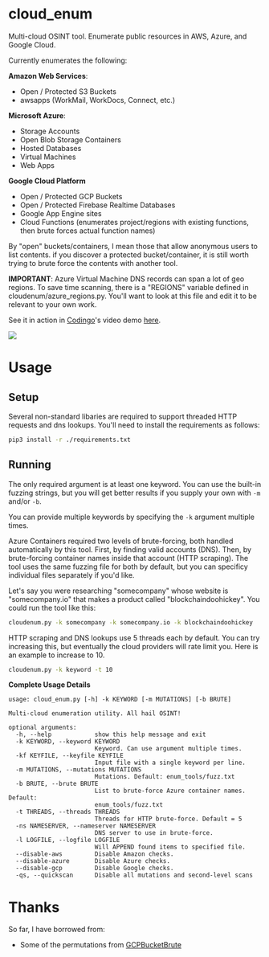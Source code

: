 # cloud_enum
Multi-cloud OSINT tool. Enumerate public resources in AWS, Azure, and Google Cloud.

Currently enumerates the following:

**Amazon Web Services**:
- Open / Protected S3 Buckets
- awsapps (WorkMail, WorkDocs, Connect, etc.)

**Microsoft Azure**:
- Storage Accounts
- Open Blob Storage Containers
- Hosted Databases
- Virtual Machines
- Web Apps

**Google Cloud Platform**
- Open / Protected GCP Buckets
- Open / Protected Firebase Realtime Databases
- Google App Engine sites
- Cloud Functions (enumerates project/regions with existing functions, then brute forces actual function names)

By "open" buckets/containers, I mean those that allow anonymous users to list contents. if you discover a protected bucket/container, it is still worth trying to brute force the contents with another tool.

**IMPORTANT**: Azure Virtual Machine DNS records can span a lot of geo regions. To save time scanning, there is a "REGIONS" variable defined in cloudenum/azure_regions.py. You'll want to look at this file and edit it to be relevant to your own work.

See it in action in [Codingo](https://github.com/codingo)'s video demo [here](https://www.youtube.com/embed/pTUDJhWJ1m0).

<img src="https://initstring.keybase.pub/host/images/cloud_enum.png" align="center"/>


# Usage

## Setup
Several non-standard libaries are required to support threaded HTTP requests and dns lookups. You'll need to install the requirements as follows:

```sh
pip3 install -r ./requirements.txt
```

## Running
The only required argument is at least one keyword. You can use the built-in fuzzing strings, but you will get better results if you supply your own with `-m` and/or `-b`.

You can provide multiple keywords by specifying the `-k` argument multiple times.

Azure Containers required two levels of brute-forcing, both handled automatically by this tool. First, by finding valid accounts (DNS). Then, by brute-forcing container names inside that account (HTTP scraping). The tool uses the same fuzzing file for both by default, but you can specificy individual files separately if you'd like.

Let's say you were researching "somecompany" whose website is "somecompany.io" that makes a product called "blockchaindoohickey". You could run the tool like this:

```sh
cloudenum.py -k somecompany -k somecompany.io -k blockchaindoohickey
```

HTTP scraping and DNS lookups use 5 threads each by default. You can try increasing this, but eventually the cloud providers will rate limit you. Here is an example to increase to 10.

```sh
cloudenum.py -k keyword -t 10
```

**Complete Usage Details**
```
usage: cloud_enum.py [-h] -k KEYWORD [-m MUTATIONS] [-b BRUTE]

Multi-cloud enumeration utility. All hail OSINT!

optional arguments:
  -h, --help            show this help message and exit
  -k KEYWORD, --keyword KEYWORD
                        Keyword. Can use argument multiple times.
  -kf KEYFILE, --keyfile KEYFILE
                        Input file with a single keyword per line.
  -m MUTATIONS, --mutations MUTATIONS
                        Mutations. Default: enum_tools/fuzz.txt
  -b BRUTE, --brute BRUTE
                        List to brute-force Azure container names. Default:
                        enum_tools/fuzz.txt
  -t THREADS, --threads THREADS
                        Threads for HTTP brute-force. Default = 5
  -ns NAMESERVER, --nameserver NAMESERVER
                        DNS server to use in brute-force.
  -l LOGFILE, --logfile LOGFILE
                        Will APPEND found items to specified file.
  --disable-aws         Disable Amazon checks.
  --disable-azure       Disable Azure checks.
  --disable-gcp         Disable Google checks.
  -qs, --quickscan      Disable all mutations and second-level scans

```

# Thanks
So far, I have borrowed from:
- Some of the permutations from [GCPBucketBrute](https://github.com/RhinoSecurityLabs/GCPBucketBrute/blob/master/permutations.txt)
